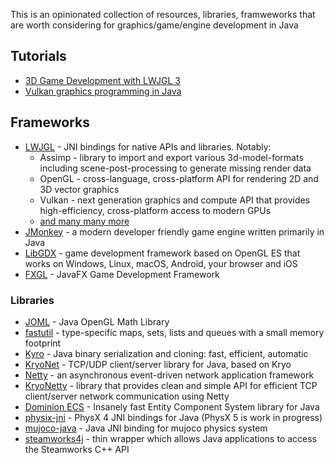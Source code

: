 This is an opinionated collection of resources, libraries, framweworks that are worth considering for graphics/game/engine development in Java

## Tutorials

- [3D Game Development with LWJGL 3](https://ahbejarano.gitbook.io/lwjglgamedev/)
- [Vulkan graphics programming in Java](https://github.com/lwjglgamedev/vulkanbook/tree/master/bookcontents)

## Frameworks

- [LWJGL](https://www.lwjgl.org/) - JNI bindings for native APIs and libraries. Notably:
  - Assimp - library to import and export various 3d-model-formats including scene-post-processing to generate missing render data
  - OpenGL - cross-language, cross-platform API for rendering 2D and 3D vector graphics
  - Vulkan - next generation graphics and compute API that provides high-efficiency, cross-platform access to modern GPUs
  - [and many many more](https://www.lwjgl.org/customize)
- [JMonkey](https://jmonkeyengine.org/) - a modern developer friendly game engine written primarily in Java
- [LibGDX](https://libgdx.com/) - game development framework based on OpenGL ES that works on Windows, Linux, macOS, Android, your browser and iOS
- [FXGL](https://github.com/AlmasB/FXGL) - JavaFX Game Development Framework

### Libraries

- [JOML](https://github.com/JOML-CI/JOML) - Java OpenGL Math Library
- [fastutil](https://github.com/vigna/fastutil) - type-specific maps, sets, lists and queues with a small memory footprint
- [Kyro](https://github.com/EsotericSoftware/kryo) - Java binary serialization and cloning: fast, efficient, automatic 
- [KryoNet](https://github.com/EsotericSoftware/kryonet) - TCP/UDP client/server library for Java, based on Kryo  
- [Netty](https://netty.io/) - an asynchronous event-driven network application framework
- [KryoNetty](https://github.com/EsotericSoftware/kryonetty) - library that provides clean and simple API for efficient TCP client/server network communication using Netty
- [Dominion ECS](https://www.dominion.dev/) - Insanely fast Entity Component System library for Java
- [physix-jni](https://github.com/fabmax/physx-jni) - PhysX 4 JNI bindings for Java (PhysX 5 is work in progress)
- [mujoco-java](https://github.com/CommonWealthRobotics/mujoco-java) - Java JNI binding for mujoco physics system
- [steamworks4j](https://github.com/code-disaster/steamworks4j) - thin wrapper which allows Java applications to access the Steamworks C++ API
